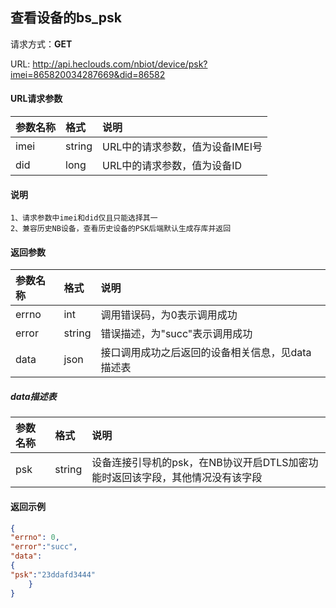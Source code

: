 ﻿查看设备的bs_psk
---

请求方式：**GET**

URL: http://api.heclouds.com/nbiot/device/psk?imei=865820034287669&did=86582



#### URL请求参数
参数名称 | 格式 | 说明
:- | :- | :- 
imei | string | URL中的请求参数，值为设备IMEI号
did | long | URL中的请求参数，值为设备ID

#### 说明
```text
1、请求参数中imei和did仅且只能选择其一
2、兼容历史NB设备，查看历史设备的PSK后端默认生成存库并返回
```



#### 返回参数

参数名称 | 格式 | 说明
:- | :- | :- 
errno | int | 调用错误码，为0表示调用成功
error | string | 错误描述，为"succ"表示调用成功
data | json | 接口调用成功之后返回的设备相关信息，见data描述表

##### data描述表

参数名称 | 格式 | 说明
:- | :- | :- 
psk | string | 设备连接引导机的psk，在NB协议开启DTLS加密功能时返回该字段，其他情况没有该字段


#### 返回示例

```json
{
"errno": 0,
"error":"succ",
"data":
{
"psk":"23ddafd3444"
    }
}
```

